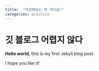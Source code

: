 ```yaml
---
title:  "작성해보는 첫 게시글!"
categories: practice
---
```


# 깃 블로그 어렵지 않다

**Hello world**, this is my first Jekyll blog post.

I hope you like it!